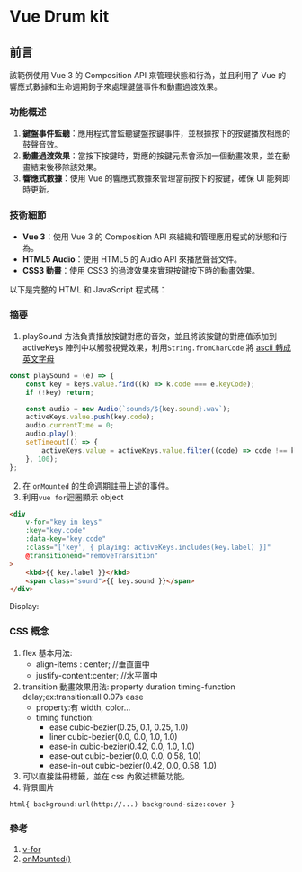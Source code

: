 # Vue Drum kit

## 前言

該範例使用 Vue 3 的 Composition API 來管理狀態和行為，並且利用了 Vue 的響應式數據和生命週期鉤子來處理鍵盤事件和動畫過渡效果。

### 功能概述

1. **鍵盤事件監聽**：應用程式會監聽鍵盤按鍵事件，並根據按下的按鍵播放相應的鼓聲音效。
2. **動畫過渡效果**：當按下按鍵時，對應的按鍵元素會添加一個動畫效果，並在動畫結束後移除該效果。
3. **響應式數據**：使用 Vue 的響應式數據來管理當前按下的按鍵，確保 UI 能夠即時更新。

### 技術細節

- **Vue 3**：使用 Vue 3 的 Composition API 來組織和管理應用程式的狀態和行為。
- **HTML5 Audio**：使用 HTML5 的 Audio API 來播放聲音文件。
- **CSS3 動畫**：使用 CSS3 的過渡效果來實現按鍵按下時的動畫效果。

以下是完整的 HTML 和 JavaScript 程式碼：

### 摘要

1. playSound 方法負責播放按鍵對應的音效，並且將該按鍵的對應值添加到 activeKeys 陣列中以觸發視覺效果，利用`String.fromCharCode` 將 [ascii 轉成英文字母](https://zh.wikipedia.org/wiki/ASCII)

```javascript
const playSound = (e) => {
    const key = keys.value.find((k) => k.code === e.keyCode);
    if (!key) return;

    const audio = new Audio(`sounds/${key.sound}.wav`);
    activeKeys.value.push(key.code);
    audio.currentTime = 0;
    audio.play();
    setTimeout(() => {
        activeKeys.value = activeKeys.value.filter((code) => code !== key.code);
    }, 100);
};
```

2. 在 `onMounted` 的生命週期註冊上述的事件。
3. 利用`vue for`迴圈顯示 object

```html
<div
    v-for="key in keys"
    :key="key.code"
    :data-key="key.code"
    :class="['key', { playing: activeKeys.includes(key.label) }]"
    @transitionend="removeTransition"
>
    <kbd>{{ key.label }}</kbd>
    <span class="sound">{{ key.sound }}</span>
</div>
```


Display:

### CSS 概念

1. flex 基本用法:
    - align-items : center; //垂直置中
    - justify-content:center; //水平置中
2. transition 動畫效果用法: property duration timing-function delay;ex:transition:all 0.07s ease
    - property:有 width, color...
    - timing function:
        - ease cubic-bezier(0.25, 0.1, 0.25, 1.0)
        - liner cubic-bezier(0.0, 0.0, 1.0, 1.0)
        - ease-in cubic-bezier(0.42, 0.0, 1.0, 1.0)
        - ease-out cubic-bezier(0.0, 0.0, 0.58, 1.0)
        - ease-in-out cubic-bezier(0.42, 0.0, 0.58, 1.0)
3. 可以直接註冊標籤，並在 css 內敘述標籤功能。
4. 背景圖片

```html
html{ background:url(http://...) background-size:cover }
```

### 參考

1. [v-for](https://cn.vuejs.org/api/built-in-directives.html#v-for)
2. [onMounted()](https://cn.vuejs.org/api/composition-api-lifecycle#onmounted)
